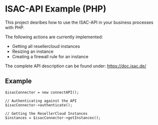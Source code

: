 # ISAC-API Example (PHP)
This project desribes how to use the ISAC-API in your business processes with PHP.

The following actions are currently implemented:
- Getting all resellercloud instances
- Resizing an instance
- Creating a firewall rule for an instance

The complete API description can be found under: https://doc.isac.de/


## Example
    
    $isacConnector = new connectAPI();

    // Authenticating against the API
    $isacConnector->authenticate();

    // Getting the ResellerCloud Instances
    $instances = $isacConnector->getInstances();
 

